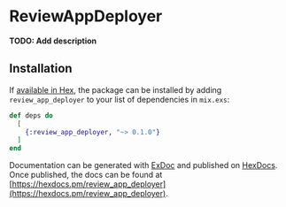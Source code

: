 # ReviewAppDeployer

**TODO: Add description**

## Installation

If [available in Hex](https://hex.pm/docs/publish), the package can be installed
by adding `review_app_deployer` to your list of dependencies in `mix.exs`:

```elixir
def deps do
  [
    {:review_app_deployer, "~> 0.1.0"}
  ]
end
```

Documentation can be generated with [ExDoc](https://github.com/elixir-lang/ex_doc)
and published on [HexDocs](https://hexdocs.pm). Once published, the docs can
be found at [https://hexdocs.pm/review_app_deployer](https://hexdocs.pm/review_app_deployer).


